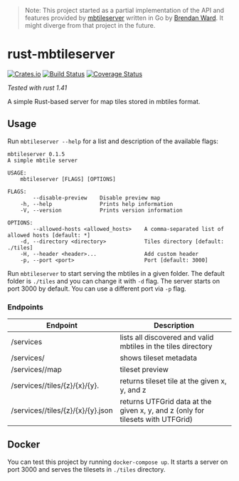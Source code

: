 > Note: This project started as a partial implementation of the API and features provided by [mbtileserver](https://github.com/consbio/mbtileserver) written in Go by [Brendan Ward](https://github.com/brendan-ward). It might diverge from that project in the future.

# rust-mbtileserver

[![Crates.io](https://img.shields.io/crates/v/mbtileserver.svg)](https://crates.io/crates/mbtileserver)
[![Build Status](https://travis-ci.com/ka7eh/rust-mbtileserver.svg?branch=master)](https://travis-ci.com/ka7eh/rust-mbtileserver)
[![Coverage Status](https://coveralls.io/repos/github/ka7eh/rust-mbtileserver/badge.svg?branch=master)](https://coveralls.io/github/ka7eh/rust-mbtileserver?branch=master)

_Tested with rust 1.41_

A simple Rust-based server for map tiles stored in mbtiles format.

## Usage

Run `mbtileserver --help` for a list and description of the available flags:

```
mbtileserver 0.1.5
A simple mbtile server

USAGE:
    mbtileserver [FLAGS] [OPTIONS]

FLAGS:
        --disable-preview    Disable preview map
    -h, --help               Prints help information
    -V, --version            Prints version information

OPTIONS:
        --allowed-hosts <allowed_hosts>    A comma-separated list of allowed hosts [default: *]
    -d, --directory <directory>            Tiles directory [default: ./tiles]
    -H, --header <header>...               Add custom header
    -p, --port <port>                      Port [default: 3000]
```

Run `mbtileserver` to start serving the mbtiles in a given folder. The default folder is `./tiles` and you can change it with `-d` flag.
The server starts on port 3000 by default. You can use a different port via `-p` flag.

### Endpoints

| Endpoint                                                    | Description                                                                    |
|-------------------------------------------------------------|--------------------------------------------------------------------------------|
| /services                                                   | lists all discovered and valid mbtiles in the tiles directory                  |
| /services/<path-to-tileset>                                 | shows tileset metadata                                                         |
| /services/<path-to-tileset>/map                             | tileset preview                                                                |
| /services/<path-to-tileset>/tiles/{z}/{x}/{y}.<tile-format> | returns tileset tile at the given x, y, and z                                  |
| /services/<path-to-tileset>/tiles/{z}/{x}/{y}.json          | returns UTFGrid data at the given x, y, and z (only for tilesets with UTFGrid) |

## Docker

You can test this project by running `docker-compose up`. It starts a server on port 3000 and serves the tilesets in `./tiles` directory.
